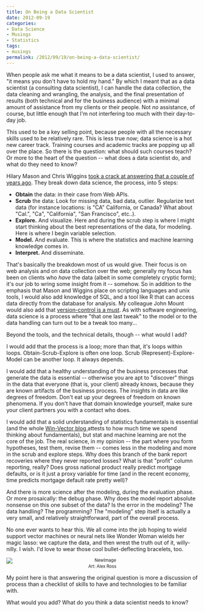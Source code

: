 ```yaml
---
title: On Being a Data Scientist
date: 2012-09-19
categories:
- Data Science
- Musings
- Statistics
tags:
- musings
permalink: /2012/09/19/on-being-a-data-scientist/
---
```

<p>When people ask me what it means to be a data scientist, I used to answer, "it means you don't have to hold my hand." By which I meant that as a data scientist (a consulting data scientist), I can handle the data collection, the data cleaning and wrangling, the analysis, and the final presentation of results (both technical and for the business audience) with a minimal amount of assistance from my clients or their people. Not <em>no</em> assistance, of course, but little enough that I'm not interfering too much with their day-to-day job.</p>

<p>This used to be a key selling point, because people with all the necessary skills used to be relatively rare. This is less true now; data science is a hot new career track. Training courses and academic tracks are popping up all over the place. So there is the question: what should such courses teach? Or more to the heart of the question -- what does a data scientist do, and what do they need to know?</p>

<p>Hilary Mason and Chris Wiggins <a href="http://www.dataists.com/2010/09/a-taxonomy-of-data-science/">took a crack at answering that a couple of years ago</a>. They break down data science, the process, into 5 steps: </p>
<ul>
<li><strong>Obtain</strong> the data: in their case from Web APIs. </li>
<li><strong>Scrub</strong> the data: Look for missing data, bad data, outlier. Regularize text data (for instance locations: is "CA" California, or Canada? What about "Cal.", "Ca", "California", "San Francisco", etc..).
    </li>
<li><strong>Explore.</strong> And visualize. Here and during the scrub step is where I might start thinking about the best representations of the data, for modeling. Here is where I begin variable selection.</li>
<li><strong>Model.</strong> And evaluate. This is where the statistics and machine learning knowledge comes in.</li>
<li><strong>Interpret.</strong> And disseminate.</li>
</ul>
<p>That's basically the breakdown most of us would give. Their focus is on web analysis and on data collection over the web; generally my focus has been on clients who <em>have</em> the data (albeit in some completely cryptic form); it's our job to wring some insight from it -- somehow. So in addition to the emphasis that Mason and Wiggins place on scripting languages and unix tools, I would also add knowledge of SQL, and a tool like R that can access data directly from the database for analysis. My colleague John Mount would also add that <a href="http://www.win-vector.com/blog/2012/07/minimal-version-control-lesson-use-it/">version-control is a must</a>. As with software engineering, data science is a process where "that one last tweak" to the model or to the data handling can turn out to be a tweak too many...</p>
<p>Beyond the tools, and the technical details, though -- what would I add?</p>
<p>I would add that the process is a loop; more than that, it's loops within loops. Obtain-Scrub-Explore is often one loop. Scrub (Represent)-Explore-Model can be another loop. It always depends.</p>
<p>I would add that a healthy understanding of the business processes that generate the data is essential -- otherwise you are apt to "discover" things in the data that everyone (that is, your client) already knows, because they are known artifacts of the business process. The insights in data are like degrees of freedom. Don't eat up your degrees of freedom on known phenomena. If you don't have that domain knowledge yourself, make sure your client partners you with a contact who does.</p>
<p>I would add that a solid understanding of statistics fundamentals is essential (and the whole <a href="http://www.win-vector.com/blog/">Win-Vector blog </a>attests to how much time we spend thinking about fundamentals), but stat and machine learning are not the core of the job. The real science, in my opinion -- the part where you form hypotheses, test them, revise them -- comes less in the modeling and more in the scrub and explore steps. Why does this branch of the bank report recoveries where they never reported losses? What is that "profit" column reporting, really? Does gross national product really predict mortgage defaults, or is it just a proxy variable for time (and in the recent economy, time predicts mortgage default rate pretty well)?</p>
<p>And there is more science after the modeling, during the evaluation phase. Or more prosaically: the debug phase. Why does the model report absolute nonsense on this one subset of the data? Is the error in the modeling? The data handling? The programming? The "modeling" step itself is actually a very small, and relatively straightforward, part of the overall process.</p>
<p>No one ever wants to hear this. We all come into the job hoping to wield support vector machines or neural nets like Wonder Woman wields her magic lasso: we capture the data, and then wrest the truth out of it, willy-nilly. I wish. I'd love to wear those cool bullet-deflecting bracelets, too.</p>
<div style="width:image width px;font-size:80%;text-align:center;">
<img style="display:block;margin-left:auto;margin-right:auto;" src="{{ site.baseurl }}/assets/newimage6.png" alt="NewImage" border="0" />Art: Alex Ross</div>
<p>My point here is that answering the original question is more a discussion of process than a checklist of skills to have and technologies to be familiar with.</p>
<p>What would you add? What do you think a data scientist needs to know?</p>
